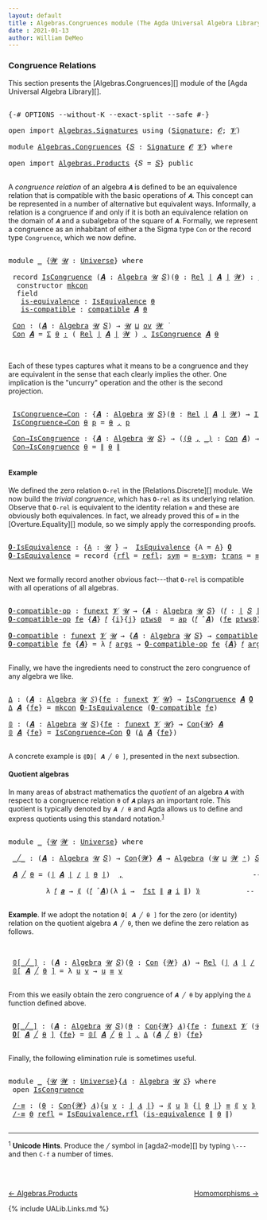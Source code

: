 ```yaml
---
layout: default
title : Algebras.Congruences module (The Agda Universal Algebra Library)
date : 2021-01-13
author: William DeMeo
---
```


### <a id="congruence-relations">Congruence Relations</a>
This section presents the [Algebras.Congruences][] module of the [Agda Universal Algebra Library][].

<pre class="Agda">

<a id="313" class="Symbol">{-#</a> <a id="317" class="Keyword">OPTIONS</a> <a id="325" class="Pragma">--without-K</a> <a id="337" class="Pragma">--exact-split</a> <a id="351" class="Pragma">--safe</a> <a id="358" class="Symbol">#-}</a>

<a id="363" class="Keyword">open</a> <a id="368" class="Keyword">import</a> <a id="375" href="Algebras.Signatures.html" class="Module">Algebras.Signatures</a> <a id="395" class="Keyword">using</a> <a id="401" class="Symbol">(</a><a id="402" href="Algebras.Signatures.html#626" class="Function">Signature</a><a id="411" class="Symbol">;</a> <a id="413" href="Overture.Preliminaries.html#8157" class="Generalizable">𝓞</a><a id="414" class="Symbol">;</a> <a id="416" href="Universes.html#262" class="Generalizable">𝓥</a><a id="417" class="Symbol">)</a>

<a id="420" class="Keyword">module</a> <a id="427" href="Algebras.Congruences.html" class="Module">Algebras.Congruences</a> <a id="448" class="Symbol">{</a><a id="449" href="Algebras.Congruences.html#449" class="Bound">𝑆</a> <a id="451" class="Symbol">:</a> <a id="453" href="Algebras.Signatures.html#626" class="Function">Signature</a> <a id="463" href="Overture.Preliminaries.html#8157" class="Generalizable">𝓞</a> <a id="465" href="Universes.html#262" class="Generalizable">𝓥</a><a id="466" class="Symbol">}</a> <a id="468" class="Keyword">where</a>

<a id="475" class="Keyword">open</a> <a id="480" class="Keyword">import</a> <a id="487" href="Algebras.Products.html" class="Module">Algebras.Products</a> <a id="505" class="Symbol">{</a><a id="506" class="Argument">𝑆</a> <a id="508" class="Symbol">=</a> <a id="510" href="Algebras.Congruences.html#449" class="Bound">𝑆</a><a id="511" class="Symbol">}</a> <a id="513" class="Keyword">public</a>

</pre>

A *congruence relation* of an algebra `𝑨` is defined to be an equivalence relation that is compatible with the basic operations of `𝑨`.  This concept can be represented in a number of alternative but equivalent ways.  Informally, a relation is a congruence if and only if it is both an equivalence relation on the domain of `𝑨` and a subalgebra of the square of `𝑨`.  Formally, we represent a congruence as an inhabitant of either a the Sigma type `Con` or the record type `Congruence`, which we now define.

<pre class="Agda">

<a id="1056" class="Keyword">module</a> <a id="1063" href="Algebras.Congruences.html#1063" class="Module">_</a> <a id="1065" class="Symbol">{</a><a id="1066" href="Algebras.Congruences.html#1066" class="Bound">𝓦</a> <a id="1068" href="Algebras.Congruences.html#1068" class="Bound">𝓤</a> <a id="1070" class="Symbol">:</a> <a id="1072" href="Universes.html#205" class="Function">Universe</a><a id="1080" class="Symbol">}</a> <a id="1082" class="Keyword">where</a>

 <a id="1090" class="Keyword">record</a> <a id="1097" href="Algebras.Congruences.html#1097" class="Record">IsCongruence</a> <a id="1110" class="Symbol">(</a><a id="1111" href="Algebras.Congruences.html#1111" class="Bound">𝑨</a> <a id="1113" class="Symbol">:</a> <a id="1115" href="Algebras.Algebras.html#844" class="Function">Algebra</a> <a id="1123" href="Algebras.Congruences.html#1068" class="Bound">𝓤</a> <a id="1125" href="Algebras.Congruences.html#449" class="Bound">𝑆</a><a id="1126" class="Symbol">)(</a><a id="1128" href="Algebras.Congruences.html#1128" class="Bound">θ</a> <a id="1130" class="Symbol">:</a> <a id="1132" href="Relations.Discrete.html#4775" class="Function">Rel</a> <a id="1136" href="Overture.Preliminaries.html#13832" class="Function Operator">∣</a> <a id="1138" href="Algebras.Congruences.html#1111" class="Bound">𝑨</a> <a id="1140" href="Overture.Preliminaries.html#13832" class="Function Operator">∣</a> <a id="1142" href="Algebras.Congruences.html#1066" class="Bound">𝓦</a><a id="1143" class="Symbol">)</a> <a id="1145" class="Symbol">:</a> <a id="1147" href="Algebras.Products.html#2231" class="Function">ov</a> <a id="1150" href="Algebras.Congruences.html#1066" class="Bound">𝓦</a> <a id="1152" href="Agda.Primitive.html#636" class="Function Operator">⊔</a> <a id="1154" href="Algebras.Congruences.html#1068" class="Bound">𝓤</a> <a id="1156" href="Universes.html#403" class="Function Operator">̇</a>  <a id="1159" class="Keyword">where</a>
  <a id="1167" class="Keyword">constructor</a> <a id="1179" href="Algebras.Congruences.html#1179" class="InductiveConstructor">mkcon</a>
  <a id="1187" class="Keyword">field</a>
   <a id="1196" href="Algebras.Congruences.html#1196" class="Field">is-equivalence</a> <a id="1211" class="Symbol">:</a> <a id="1213" href="Relations.Quotients.html#2442" class="Record">IsEquivalence</a> <a id="1227" href="Algebras.Congruences.html#1128" class="Bound">θ</a>
   <a id="1232" href="Algebras.Congruences.html#1232" class="Field">is-compatible</a> <a id="1246" class="Symbol">:</a> <a id="1248" href="Algebras.Algebras.html#5920" class="Function">compatible</a> <a id="1259" href="Algebras.Congruences.html#1111" class="Bound">𝑨</a> <a id="1261" href="Algebras.Congruences.html#1128" class="Bound">θ</a>

 <a id="1265" href="Algebras.Congruences.html#1265" class="Function">Con</a> <a id="1269" class="Symbol">:</a> <a id="1271" class="Symbol">(</a><a id="1272" href="Algebras.Congruences.html#1272" class="Bound">𝑨</a> <a id="1274" class="Symbol">:</a> <a id="1276" href="Algebras.Algebras.html#844" class="Function">Algebra</a> <a id="1284" href="Algebras.Congruences.html#1068" class="Bound">𝓤</a> <a id="1286" href="Algebras.Congruences.html#449" class="Bound">𝑆</a><a id="1287" class="Symbol">)</a> <a id="1289" class="Symbol">→</a> <a id="1291" href="Algebras.Congruences.html#1068" class="Bound">𝓤</a> <a id="1293" href="Agda.Primitive.html#636" class="Function Operator">⊔</a> <a id="1295" href="Algebras.Products.html#2231" class="Function">ov</a> <a id="1298" href="Algebras.Congruences.html#1066" class="Bound">𝓦</a> <a id="1300" href="Universes.html#403" class="Function Operator">̇</a>
 <a id="1303" href="Algebras.Congruences.html#1265" class="Function">Con</a> <a id="1307" href="Algebras.Congruences.html#1307" class="Bound">𝑨</a> <a id="1309" class="Symbol">=</a> <a id="1311" href="MGS-MLTT.html#3074" class="Function">Σ</a> <a id="1313" href="Algebras.Congruences.html#1313" class="Bound">θ</a> <a id="1315" href="MGS-MLTT.html#3074" class="Function">꞉</a> <a id="1317" class="Symbol">(</a> <a id="1319" href="Relations.Discrete.html#4775" class="Function">Rel</a> <a id="1323" href="Overture.Preliminaries.html#13832" class="Function Operator">∣</a> <a id="1325" href="Algebras.Congruences.html#1307" class="Bound">𝑨</a> <a id="1327" href="Overture.Preliminaries.html#13832" class="Function Operator">∣</a> <a id="1329" href="Algebras.Congruences.html#1066" class="Bound">𝓦</a> <a id="1331" class="Symbol">)</a> <a id="1333" href="MGS-MLTT.html#3074" class="Function">,</a> <a id="1335" href="Algebras.Congruences.html#1097" class="Record">IsCongruence</a> <a id="1348" href="Algebras.Congruences.html#1307" class="Bound">𝑨</a> <a id="1350" href="Algebras.Congruences.html#1313" class="Bound">θ</a>


</pre>

Each of these types captures what it means to be a congruence and they are equivalent in the sense that each clearly implies the other. One implication is the "uncurry" operation and the other is the second projection.

<pre class="Agda">

 <a id="1601" href="Algebras.Congruences.html#1601" class="Function">IsCongruence→Con</a> <a id="1618" class="Symbol">:</a> <a id="1620" class="Symbol">{</a><a id="1621" href="Algebras.Congruences.html#1621" class="Bound">𝑨</a> <a id="1623" class="Symbol">:</a> <a id="1625" href="Algebras.Algebras.html#844" class="Function">Algebra</a> <a id="1633" href="Algebras.Congruences.html#1068" class="Bound">𝓤</a> <a id="1635" href="Algebras.Congruences.html#449" class="Bound">𝑆</a><a id="1636" class="Symbol">}(</a><a id="1638" href="Algebras.Congruences.html#1638" class="Bound">θ</a> <a id="1640" class="Symbol">:</a> <a id="1642" href="Relations.Discrete.html#4775" class="Function">Rel</a> <a id="1646" href="Overture.Preliminaries.html#13832" class="Function Operator">∣</a> <a id="1648" href="Algebras.Congruences.html#1621" class="Bound">𝑨</a> <a id="1650" href="Overture.Preliminaries.html#13832" class="Function Operator">∣</a> <a id="1652" href="Algebras.Congruences.html#1066" class="Bound">𝓦</a><a id="1653" class="Symbol">)</a> <a id="1655" class="Symbol">→</a> <a id="1657" href="Algebras.Congruences.html#1097" class="Record">IsCongruence</a> <a id="1670" href="Algebras.Congruences.html#1621" class="Bound">𝑨</a> <a id="1672" href="Algebras.Congruences.html#1638" class="Bound">θ</a> <a id="1674" class="Symbol">→</a> <a id="1676" href="Algebras.Congruences.html#1265" class="Function">Con</a> <a id="1680" href="Algebras.Congruences.html#1621" class="Bound">𝑨</a>
 <a id="1683" href="Algebras.Congruences.html#1601" class="Function">IsCongruence→Con</a> <a id="1700" href="Algebras.Congruences.html#1700" class="Bound">θ</a> <a id="1702" href="Algebras.Congruences.html#1702" class="Bound">p</a> <a id="1704" class="Symbol">=</a> <a id="1706" href="Algebras.Congruences.html#1700" class="Bound">θ</a> <a id="1708" href="MGS-MLTT.html#2929" class="InductiveConstructor Operator">,</a> <a id="1710" href="Algebras.Congruences.html#1702" class="Bound">p</a>

 <a id="1714" href="Algebras.Congruences.html#1714" class="Function">Con→IsCongruence</a> <a id="1731" class="Symbol">:</a> <a id="1733" class="Symbol">{</a><a id="1734" href="Algebras.Congruences.html#1734" class="Bound">𝑨</a> <a id="1736" class="Symbol">:</a> <a id="1738" href="Algebras.Algebras.html#844" class="Function">Algebra</a> <a id="1746" href="Algebras.Congruences.html#1068" class="Bound">𝓤</a> <a id="1748" href="Algebras.Congruences.html#449" class="Bound">𝑆</a><a id="1749" class="Symbol">}</a> <a id="1751" class="Symbol">→</a> <a id="1753" class="Symbol">(</a><a id="1754" href="Algebras.Congruences.html#1754" class="Bound">(θ</a> <a id="1757" href="Algebras.Congruences.html#1754" class="Bound">,</a> <a id="1759" href="Algebras.Congruences.html#1754" class="Bound">_)</a> <a id="1762" class="Symbol">:</a> <a id="1764" href="Algebras.Congruences.html#1265" class="Function">Con</a> <a id="1768" href="Algebras.Congruences.html#1734" class="Bound">𝑨</a><a id="1769" class="Symbol">)</a> <a id="1771" class="Symbol">→</a> <a id="1773" href="Algebras.Congruences.html#1097" class="Record">IsCongruence</a> <a id="1786" href="Algebras.Congruences.html#1734" class="Bound">𝑨</a> <a id="1788" href="Algebras.Congruences.html#1755" class="Bound">θ</a>
 <a id="1791" href="Algebras.Congruences.html#1714" class="Function">Con→IsCongruence</a> <a id="1808" href="Algebras.Congruences.html#1808" class="Bound">θ</a> <a id="1810" class="Symbol">=</a> <a id="1812" href="Overture.Preliminaries.html#13884" class="Function Operator">∥</a> <a id="1814" href="Algebras.Congruences.html#1808" class="Bound">θ</a> <a id="1816" href="Overture.Preliminaries.html#13884" class="Function Operator">∥</a>

</pre>

#### <a id="example">Example</a>
We defined the zero relation `𝟎-rel` in the [Relations.Discrete][] module.  We now build the *trivial congruence*, which has `𝟎-rel` as its underlying relation. Observe that `𝟎-rel` is equivalent to the identity relation `≡` and these are obviously both equivalences. In fact, we already proved this of `≡` in the [Overture.Equality][] module, so we simply apply the corresponding proofs.

<pre class="Agda">

<a id="𝟎-IsEquivalence"></a><a id="2268" href="Algebras.Congruences.html#2268" class="Function">𝟎-IsEquivalence</a> <a id="2284" class="Symbol">:</a> <a id="2286" class="Symbol">{</a><a id="2287" href="Algebras.Congruences.html#2287" class="Bound">A</a> <a id="2289" class="Symbol">:</a> <a id="2291" href="Universes.html#260" class="Generalizable">𝓤</a> <a id="2293" href="Universes.html#403" class="Function Operator">̇</a><a id="2294" class="Symbol">}</a> <a id="2296" class="Symbol">→</a>  <a id="2299" href="Relations.Quotients.html#2442" class="Record">IsEquivalence</a> <a id="2313" class="Symbol">{</a><a id="2314" class="Argument">A</a> <a id="2316" class="Symbol">=</a> <a id="2318" href="Algebras.Congruences.html#2287" class="Bound">A</a><a id="2319" class="Symbol">}</a> <a id="2321" href="Relations.Discrete.html#5835" class="Function">𝟎</a>
<a id="2323" href="Algebras.Congruences.html#2268" class="Function">𝟎-IsEquivalence</a> <a id="2339" class="Symbol">=</a> <a id="2341" class="Keyword">record</a> <a id="2348" class="Symbol">{</a><a id="2349" href="Relations.Quotients.html#2503" class="Field">rfl</a> <a id="2353" class="Symbol">=</a> <a id="2355" href="Identity-Type.html#162" class="InductiveConstructor">refl</a><a id="2359" class="Symbol">;</a> <a id="2361" href="Relations.Quotients.html#2518" class="Field">sym</a> <a id="2365" class="Symbol">=</a> <a id="2367" href="Overture.Equality.html#2895" class="Function">≡-sym</a><a id="2372" class="Symbol">;</a> <a id="2374" href="Relations.Quotients.html#2533" class="Field">trans</a> <a id="2380" class="Symbol">=</a> <a id="2382" href="Overture.Equality.html#2957" class="Function">≡-trans</a><a id="2389" class="Symbol">}</a>

</pre>

Next we formally record another obvious fact---that `𝟎-rel` is compatible with all operations of all algebras.

<pre class="Agda">

<a id="𝟎-compatible-op"></a><a id="2530" href="Algebras.Congruences.html#2530" class="Function">𝟎-compatible-op</a> <a id="2546" class="Symbol">:</a> <a id="2548" href="MGS-FunExt-from-Univalence.html#393" class="Function">funext</a> <a id="2555" href="Algebras.Congruences.html#465" class="Bound">𝓥</a> <a id="2557" href="Universes.html#260" class="Generalizable">𝓤</a> <a id="2559" class="Symbol">→</a> <a id="2561" class="Symbol">{</a><a id="2562" href="Algebras.Congruences.html#2562" class="Bound">𝑨</a> <a id="2564" class="Symbol">:</a> <a id="2566" href="Algebras.Algebras.html#844" class="Function">Algebra</a> <a id="2574" href="Universes.html#260" class="Generalizable">𝓤</a> <a id="2576" href="Algebras.Congruences.html#449" class="Bound">𝑆</a><a id="2577" class="Symbol">}</a> <a id="2579" class="Symbol">(</a><a id="2580" href="Algebras.Congruences.html#2580" class="Bound">𝑓</a> <a id="2582" class="Symbol">:</a> <a id="2584" href="Overture.Preliminaries.html#13832" class="Function Operator">∣</a> <a id="2586" href="Algebras.Congruences.html#449" class="Bound">𝑆</a> <a id="2588" href="Overture.Preliminaries.html#13832" class="Function Operator">∣</a><a id="2589" class="Symbol">)</a> <a id="2591" class="Symbol">→</a> <a id="2593" class="Symbol">(</a><a id="2594" href="Algebras.Congruences.html#2580" class="Bound">𝑓</a> <a id="2596" href="Algebras.Algebras.html#3080" class="Function Operator">̂</a> <a id="2598" href="Algebras.Congruences.html#2562" class="Bound">𝑨</a><a id="2599" class="Symbol">)</a> <a id="2601" href="Relations.Discrete.html#8748" class="Function Operator">|:</a> <a id="2604" href="Relations.Discrete.html#5835" class="Function">𝟎</a>
<a id="2606" href="Algebras.Congruences.html#2530" class="Function">𝟎-compatible-op</a> <a id="2622" href="Algebras.Congruences.html#2622" class="Bound">fe</a> <a id="2625" class="Symbol">{</a><a id="2626" href="Algebras.Congruences.html#2626" class="Bound">𝑨</a><a id="2627" class="Symbol">}</a> <a id="2629" href="Algebras.Congruences.html#2629" class="Bound">𝑓</a> <a id="2631" class="Symbol">{</a><a id="2632" href="Algebras.Congruences.html#2632" class="Bound">i</a><a id="2633" class="Symbol">}{</a><a id="2635" href="Algebras.Congruences.html#2635" class="Bound">j</a><a id="2636" class="Symbol">}</a> <a id="2638" href="Algebras.Congruences.html#2638" class="Bound">ptws0</a>  <a id="2645" class="Symbol">=</a> <a id="2647" href="MGS-MLTT.html#6613" class="Function">ap</a> <a id="2650" class="Symbol">(</a><a id="2651" href="Algebras.Congruences.html#2629" class="Bound">𝑓</a> <a id="2653" href="Algebras.Algebras.html#3080" class="Function Operator">̂</a> <a id="2655" href="Algebras.Congruences.html#2626" class="Bound">𝑨</a><a id="2656" class="Symbol">)</a> <a id="2658" class="Symbol">(</a><a id="2659" href="Algebras.Congruences.html#2622" class="Bound">fe</a> <a id="2662" href="Algebras.Congruences.html#2638" class="Bound">ptws0</a><a id="2667" class="Symbol">)</a>

<a id="𝟎-compatible"></a><a id="2670" href="Algebras.Congruences.html#2670" class="Function">𝟎-compatible</a> <a id="2683" class="Symbol">:</a> <a id="2685" href="MGS-FunExt-from-Univalence.html#393" class="Function">funext</a> <a id="2692" href="Algebras.Congruences.html#465" class="Bound">𝓥</a> <a id="2694" href="Universes.html#260" class="Generalizable">𝓤</a> <a id="2696" class="Symbol">→</a> <a id="2698" class="Symbol">{</a><a id="2699" href="Algebras.Congruences.html#2699" class="Bound">𝑨</a> <a id="2701" class="Symbol">:</a> <a id="2703" href="Algebras.Algebras.html#844" class="Function">Algebra</a> <a id="2711" href="Universes.html#260" class="Generalizable">𝓤</a> <a id="2713" href="Algebras.Congruences.html#449" class="Bound">𝑆</a><a id="2714" class="Symbol">}</a> <a id="2716" class="Symbol">→</a> <a id="2718" href="Algebras.Algebras.html#5920" class="Function">compatible</a> <a id="2729" href="Algebras.Congruences.html#2699" class="Bound">𝑨</a> <a id="2731" href="Relations.Discrete.html#5835" class="Function">𝟎</a>
<a id="2733" href="Algebras.Congruences.html#2670" class="Function">𝟎-compatible</a> <a id="2746" href="Algebras.Congruences.html#2746" class="Bound">fe</a> <a id="2749" class="Symbol">{</a><a id="2750" href="Algebras.Congruences.html#2750" class="Bound">𝑨</a><a id="2751" class="Symbol">}</a> <a id="2753" class="Symbol">=</a> <a id="2755" class="Symbol">λ</a> <a id="2757" href="Algebras.Congruences.html#2757" class="Bound">𝑓</a> <a id="2759" href="Algebras.Congruences.html#2759" class="Bound">args</a> <a id="2764" class="Symbol">→</a> <a id="2766" href="Algebras.Congruences.html#2530" class="Function">𝟎-compatible-op</a> <a id="2782" href="Algebras.Congruences.html#2746" class="Bound">fe</a> <a id="2785" class="Symbol">{</a><a id="2786" href="Algebras.Congruences.html#2750" class="Bound">𝑨</a><a id="2787" class="Symbol">}</a> <a id="2789" href="Algebras.Congruences.html#2757" class="Bound">𝑓</a> <a id="2791" href="Algebras.Congruences.html#2759" class="Bound">args</a>

</pre>

Finally, we have the ingredients need to construct the zero congruence of any algebra we like.

<pre class="Agda">

<a id="Δ"></a><a id="2919" href="Algebras.Congruences.html#2919" class="Function">Δ</a> <a id="2921" class="Symbol">:</a> <a id="2923" class="Symbol">(</a><a id="2924" href="Algebras.Congruences.html#2924" class="Bound">𝑨</a> <a id="2926" class="Symbol">:</a> <a id="2928" href="Algebras.Algebras.html#844" class="Function">Algebra</a> <a id="2936" href="Universes.html#260" class="Generalizable">𝓤</a> <a id="2938" href="Algebras.Congruences.html#449" class="Bound">𝑆</a><a id="2939" class="Symbol">){</a><a id="2941" href="Algebras.Congruences.html#2941" class="Bound">fe</a> <a id="2944" class="Symbol">:</a> <a id="2946" href="MGS-FunExt-from-Univalence.html#393" class="Function">funext</a> <a id="2953" href="Algebras.Congruences.html#465" class="Bound">𝓥</a> <a id="2955" href="Universes.html#260" class="Generalizable">𝓤</a><a id="2956" class="Symbol">}</a> <a id="2958" class="Symbol">→</a> <a id="2960" href="Algebras.Congruences.html#1097" class="Record">IsCongruence</a> <a id="2973" href="Algebras.Congruences.html#2924" class="Bound">𝑨</a> <a id="2975" href="Relations.Discrete.html#5835" class="Function">𝟎</a>
<a id="2977" href="Algebras.Congruences.html#2919" class="Function">Δ</a> <a id="2979" href="Algebras.Congruences.html#2979" class="Bound">𝑨</a> <a id="2981" class="Symbol">{</a><a id="2982" href="Algebras.Congruences.html#2982" class="Bound">fe</a><a id="2984" class="Symbol">}</a> <a id="2986" class="Symbol">=</a> <a id="2988" href="Algebras.Congruences.html#1179" class="InductiveConstructor">mkcon</a> <a id="2994" href="Algebras.Congruences.html#2268" class="Function">𝟎-IsEquivalence</a> <a id="3010" class="Symbol">(</a><a id="3011" href="Algebras.Congruences.html#2670" class="Function">𝟎-compatible</a> <a id="3024" href="Algebras.Congruences.html#2982" class="Bound">fe</a><a id="3026" class="Symbol">)</a>

<a id="𝟘"></a><a id="3029" href="Algebras.Congruences.html#3029" class="Function">𝟘</a> <a id="3031" class="Symbol">:</a> <a id="3033" class="Symbol">(</a><a id="3034" href="Algebras.Congruences.html#3034" class="Bound">𝑨</a> <a id="3036" class="Symbol">:</a> <a id="3038" href="Algebras.Algebras.html#844" class="Function">Algebra</a> <a id="3046" href="Universes.html#260" class="Generalizable">𝓤</a> <a id="3048" href="Algebras.Congruences.html#449" class="Bound">𝑆</a><a id="3049" class="Symbol">){</a><a id="3051" href="Algebras.Congruences.html#3051" class="Bound">fe</a> <a id="3054" class="Symbol">:</a> <a id="3056" href="MGS-FunExt-from-Univalence.html#393" class="Function">funext</a> <a id="3063" href="Algebras.Congruences.html#465" class="Bound">𝓥</a> <a id="3065" href="Universes.html#260" class="Generalizable">𝓤</a><a id="3066" class="Symbol">}</a> <a id="3068" class="Symbol">→</a> <a id="3070" href="Algebras.Congruences.html#1265" class="Function">Con</a><a id="3073" class="Symbol">{</a><a id="3074" href="Universes.html#260" class="Generalizable">𝓤</a><a id="3075" class="Symbol">}</a> <a id="3077" href="Algebras.Congruences.html#3034" class="Bound">𝑨</a>
<a id="3079" href="Algebras.Congruences.html#3029" class="Function">𝟘</a> <a id="3081" href="Algebras.Congruences.html#3081" class="Bound">𝑨</a> <a id="3083" class="Symbol">{</a><a id="3084" href="Algebras.Congruences.html#3084" class="Bound">fe</a><a id="3086" class="Symbol">}</a> <a id="3088" class="Symbol">=</a> <a id="3090" href="Algebras.Congruences.html#1601" class="Function">IsCongruence→Con</a> <a id="3107" href="Relations.Discrete.html#5835" class="Function">𝟎</a> <a id="3109" class="Symbol">(</a><a id="3110" href="Algebras.Congruences.html#2919" class="Function">Δ</a> <a id="3112" href="Algebras.Congruences.html#3081" class="Bound">𝑨</a> <a id="3114" class="Symbol">{</a><a id="3115" href="Algebras.Congruences.html#3084" class="Bound">fe</a><a id="3117" class="Symbol">})</a>

</pre>


A concrete example is `⟪𝟎⟫[ 𝑨 ╱ θ ]`, presented in the next subsection.

#### <a id="quotient-algebras">Quotient algebras</a>
In many areas of abstract mathematics the *quotient* of an algebra `𝑨` with respect to a congruence relation `θ` of `𝑨` plays an important role. This quotient is typically denoted by `𝑨 / θ` and Agda allows us to define and express quotients using this standard notation.<sup>[1](Algebras.Congruences.html#fn1)</sup>

<pre class="Agda">

<a id="3592" class="Keyword">module</a> <a id="3599" href="Algebras.Congruences.html#3599" class="Module">_</a> <a id="3601" class="Symbol">{</a><a id="3602" href="Algebras.Congruences.html#3602" class="Bound">𝓤</a> <a id="3604" href="Algebras.Congruences.html#3604" class="Bound">𝓦</a> <a id="3606" class="Symbol">:</a> <a id="3608" href="Universes.html#205" class="Function">Universe</a><a id="3616" class="Symbol">}</a> <a id="3618" class="Keyword">where</a>

 <a id="3626" href="Algebras.Congruences.html#3626" class="Function Operator">_╱_</a> <a id="3630" class="Symbol">:</a> <a id="3632" class="Symbol">(</a><a id="3633" href="Algebras.Congruences.html#3633" class="Bound">𝑨</a> <a id="3635" class="Symbol">:</a> <a id="3637" href="Algebras.Algebras.html#844" class="Function">Algebra</a> <a id="3645" href="Algebras.Congruences.html#3602" class="Bound">𝓤</a> <a id="3647" href="Algebras.Congruences.html#449" class="Bound">𝑆</a><a id="3648" class="Symbol">)</a> <a id="3650" class="Symbol">→</a> <a id="3652" href="Algebras.Congruences.html#1265" class="Function">Con</a><a id="3655" class="Symbol">{</a><a id="3656" href="Algebras.Congruences.html#3604" class="Bound">𝓦</a><a id="3657" class="Symbol">}</a> <a id="3659" href="Algebras.Congruences.html#3633" class="Bound">𝑨</a> <a id="3661" class="Symbol">→</a> <a id="3663" href="Algebras.Algebras.html#844" class="Function">Algebra</a> <a id="3671" class="Symbol">(</a><a id="3672" href="Algebras.Congruences.html#3602" class="Bound">𝓤</a> <a id="3674" href="Agda.Primitive.html#636" class="Function Operator">⊔</a> <a id="3676" href="Algebras.Congruences.html#3604" class="Bound">𝓦</a> <a id="3678" href="Universes.html#181" class="Function Operator">⁺</a><a id="3679" class="Symbol">)</a> <a id="3681" href="Algebras.Congruences.html#449" class="Bound">𝑆</a>

 <a id="3685" href="Algebras.Congruences.html#3685" class="Bound">𝑨</a> <a id="3687" href="Algebras.Congruences.html#3626" class="Function Operator">╱</a> <a id="3689" href="Algebras.Congruences.html#3689" class="Bound">θ</a> <a id="3691" class="Symbol">=</a> <a id="3693" class="Symbol">(</a><a id="3694" href="Overture.Preliminaries.html#13832" class="Function Operator">∣</a> <a id="3696" href="Algebras.Congruences.html#3685" class="Bound">𝑨</a> <a id="3698" href="Overture.Preliminaries.html#13832" class="Function Operator">∣</a> <a id="3700" href="Relations.Quotients.html#4507" class="Function Operator">/</a> <a id="3702" href="Overture.Preliminaries.html#13832" class="Function Operator">∣</a> <a id="3704" href="Algebras.Congruences.html#3689" class="Bound">θ</a> <a id="3706" href="Overture.Preliminaries.html#13832" class="Function Operator">∣</a><a id="3707" class="Symbol">)</a>  <a id="3710" href="MGS-MLTT.html#2929" class="InductiveConstructor Operator">,</a>                               <a id="3742" class="Comment">-- the domain of the quotient algebra</a>

         <a id="3790" class="Symbol">λ</a> <a id="3792" href="Algebras.Congruences.html#3792" class="Bound">𝑓</a> <a id="3794" href="Algebras.Congruences.html#3794" class="Bound">𝒂</a> <a id="3796" class="Symbol">→</a> <a id="3798" href="Relations.Quotients.html#4720" class="Function Operator">⟪</a> <a id="3800" class="Symbol">(</a><a id="3801" href="Algebras.Congruences.html#3792" class="Bound">𝑓</a> <a id="3803" href="Algebras.Algebras.html#3080" class="Function Operator">̂</a> <a id="3805" href="Algebras.Congruences.html#3685" class="Bound">𝑨</a><a id="3806" class="Symbol">)(λ</a> <a id="3810" href="Algebras.Congruences.html#3810" class="Bound">i</a> <a id="3812" class="Symbol">→</a>  <a id="3815" href="Overture.Preliminaries.html#13836" class="Function">fst</a> <a id="3819" href="Overture.Preliminaries.html#13884" class="Function Operator">∥</a> <a id="3821" href="Algebras.Congruences.html#3794" class="Bound">𝒂</a> <a id="3823" href="Algebras.Congruences.html#3810" class="Bound">i</a> <a id="3825" href="Overture.Preliminaries.html#13884" class="Function Operator">∥</a><a id="3826" class="Symbol">)</a> <a id="3828" href="Relations.Quotients.html#4720" class="Function Operator">⟫</a>           <a id="3840" class="Comment">-- the basic operations of the quotient algebra</a>

</pre>

**Example**. If we adopt the notation `𝟎[ 𝑨 ╱ θ ]` for the zero (or identity) relation on the quotient algebra `𝑨 ╱ θ`, then we define the zero relation as follows.

<pre class="Agda">


 <a id="4083" href="Algebras.Congruences.html#4083" class="Function Operator">𝟘[_╱_]</a> <a id="4090" class="Symbol">:</a> <a id="4092" class="Symbol">(</a><a id="4093" href="Algebras.Congruences.html#4093" class="Bound">𝑨</a> <a id="4095" class="Symbol">:</a> <a id="4097" href="Algebras.Algebras.html#844" class="Function">Algebra</a> <a id="4105" href="Algebras.Congruences.html#3602" class="Bound">𝓤</a> <a id="4107" href="Algebras.Congruences.html#449" class="Bound">𝑆</a><a id="4108" class="Symbol">)(</a><a id="4110" href="Algebras.Congruences.html#4110" class="Bound">θ</a> <a id="4112" class="Symbol">:</a> <a id="4114" href="Algebras.Congruences.html#1265" class="Function">Con</a> <a id="4118" class="Symbol">{</a><a id="4119" href="Algebras.Congruences.html#3604" class="Bound">𝓦</a><a id="4120" class="Symbol">}</a> <a id="4122" href="Algebras.Congruences.html#4093" class="Bound">𝑨</a><a id="4123" class="Symbol">)</a> <a id="4125" class="Symbol">→</a> <a id="4127" href="Relations.Discrete.html#4775" class="Function">Rel</a> <a id="4131" class="Symbol">(</a><a id="4132" href="Overture.Preliminaries.html#13832" class="Function Operator">∣</a> <a id="4134" href="Algebras.Congruences.html#4093" class="Bound">𝑨</a> <a id="4136" href="Overture.Preliminaries.html#13832" class="Function Operator">∣</a> <a id="4138" href="Relations.Quotients.html#4507" class="Function Operator">/</a> <a id="4140" href="Overture.Preliminaries.html#13832" class="Function Operator">∣</a> <a id="4142" href="Algebras.Congruences.html#4110" class="Bound">θ</a> <a id="4144" href="Overture.Preliminaries.html#13832" class="Function Operator">∣</a><a id="4145" class="Symbol">)(</a><a id="4147" href="Algebras.Congruences.html#3602" class="Bound">𝓤</a> <a id="4149" href="Agda.Primitive.html#636" class="Function Operator">⊔</a> <a id="4151" href="Algebras.Congruences.html#3604" class="Bound">𝓦</a> <a id="4153" href="Universes.html#181" class="Function Operator">⁺</a><a id="4154" class="Symbol">)</a>
 <a id="4157" href="Algebras.Congruences.html#4083" class="Function Operator">𝟘[</a> <a id="4160" href="Algebras.Congruences.html#4160" class="Bound">𝑨</a> <a id="4162" href="Algebras.Congruences.html#4083" class="Function Operator">╱</a> <a id="4164" href="Algebras.Congruences.html#4164" class="Bound">θ</a> <a id="4166" href="Algebras.Congruences.html#4083" class="Function Operator">]</a> <a id="4168" class="Symbol">=</a> <a id="4170" class="Symbol">λ</a> <a id="4172" href="Algebras.Congruences.html#4172" class="Bound">u</a> <a id="4174" href="Algebras.Congruences.html#4174" class="Bound">v</a> <a id="4176" class="Symbol">→</a> <a id="4178" href="Algebras.Congruences.html#4172" class="Bound">u</a> <a id="4180" href="Overture.Equality.html#2419" class="Datatype Operator">≡</a> <a id="4182" href="Algebras.Congruences.html#4174" class="Bound">v</a>

</pre>

From this we easily obtain the zero congruence of `𝑨 ╱ θ` by applying the `Δ` function defined above.

<pre class="Agda">

 <a id="4315" href="Algebras.Congruences.html#4315" class="Function Operator">𝟎[_╱_]</a> <a id="4322" class="Symbol">:</a> <a id="4324" class="Symbol">(</a><a id="4325" href="Algebras.Congruences.html#4325" class="Bound">𝑨</a> <a id="4327" class="Symbol">:</a> <a id="4329" href="Algebras.Algebras.html#844" class="Function">Algebra</a> <a id="4337" href="Algebras.Congruences.html#3602" class="Bound">𝓤</a> <a id="4339" href="Algebras.Congruences.html#449" class="Bound">𝑆</a><a id="4340" class="Symbol">)(</a><a id="4342" href="Algebras.Congruences.html#4342" class="Bound">θ</a> <a id="4344" class="Symbol">:</a> <a id="4346" href="Algebras.Congruences.html#1265" class="Function">Con</a><a id="4349" class="Symbol">{</a><a id="4350" href="Algebras.Congruences.html#3604" class="Bound">𝓦</a><a id="4351" class="Symbol">}</a> <a id="4353" href="Algebras.Congruences.html#4325" class="Bound">𝑨</a><a id="4354" class="Symbol">){</a><a id="4356" href="Algebras.Congruences.html#4356" class="Bound">fe</a> <a id="4359" class="Symbol">:</a> <a id="4361" href="MGS-FunExt-from-Univalence.html#393" class="Function">funext</a> <a id="4368" href="Algebras.Congruences.html#465" class="Bound">𝓥</a> <a id="4370" class="Symbol">(</a><a id="4371" href="Algebras.Congruences.html#3602" class="Bound">𝓤</a> <a id="4373" href="Agda.Primitive.html#636" class="Function Operator">⊔</a> <a id="4375" href="Algebras.Congruences.html#3604" class="Bound">𝓦</a> <a id="4377" href="Universes.html#181" class="Function Operator">⁺</a><a id="4378" class="Symbol">)}</a> <a id="4381" class="Symbol">→</a> <a id="4383" href="Algebras.Congruences.html#1265" class="Function">Con</a> <a id="4387" class="Symbol">(</a><a id="4388" href="Algebras.Congruences.html#4325" class="Bound">𝑨</a> <a id="4390" href="Algebras.Congruences.html#3626" class="Function Operator">╱</a> <a id="4392" href="Algebras.Congruences.html#4342" class="Bound">θ</a><a id="4393" class="Symbol">)</a>
 <a id="4396" href="Algebras.Congruences.html#4315" class="Function Operator">𝟎[</a> <a id="4399" href="Algebras.Congruences.html#4399" class="Bound">𝑨</a> <a id="4401" href="Algebras.Congruences.html#4315" class="Function Operator">╱</a> <a id="4403" href="Algebras.Congruences.html#4403" class="Bound">θ</a> <a id="4405" href="Algebras.Congruences.html#4315" class="Function Operator">]</a> <a id="4407" class="Symbol">{</a><a id="4408" href="Algebras.Congruences.html#4408" class="Bound">fe</a><a id="4410" class="Symbol">}</a> <a id="4412" class="Symbol">=</a> <a id="4414" href="Algebras.Congruences.html#4083" class="Function Operator">𝟘[</a> <a id="4417" href="Algebras.Congruences.html#4399" class="Bound">𝑨</a> <a id="4419" href="Algebras.Congruences.html#4083" class="Function Operator">╱</a> <a id="4421" href="Algebras.Congruences.html#4403" class="Bound">θ</a> <a id="4423" href="Algebras.Congruences.html#4083" class="Function Operator">]</a> <a id="4425" href="MGS-MLTT.html#2929" class="InductiveConstructor Operator">,</a> <a id="4427" href="Algebras.Congruences.html#2919" class="Function">Δ</a> <a id="4429" class="Symbol">(</a><a id="4430" href="Algebras.Congruences.html#4399" class="Bound">𝑨</a> <a id="4432" href="Algebras.Congruences.html#3626" class="Function Operator">╱</a> <a id="4434" href="Algebras.Congruences.html#4403" class="Bound">θ</a><a id="4435" class="Symbol">)</a> <a id="4437" class="Symbol">{</a><a id="4438" href="Algebras.Congruences.html#4408" class="Bound">fe</a><a id="4440" class="Symbol">}</a>

</pre>


Finally, the following elimination rule is sometimes useful.

<pre class="Agda">

<a id="4532" class="Keyword">module</a> <a id="4539" href="Algebras.Congruences.html#4539" class="Module">_</a> <a id="4541" class="Symbol">{</a><a id="4542" href="Algebras.Congruences.html#4542" class="Bound">𝓤</a> <a id="4544" href="Algebras.Congruences.html#4544" class="Bound">𝓦</a> <a id="4546" class="Symbol">:</a> <a id="4548" href="Universes.html#205" class="Function">Universe</a><a id="4556" class="Symbol">}{</a><a id="4558" href="Algebras.Congruences.html#4558" class="Bound">𝑨</a> <a id="4560" class="Symbol">:</a> <a id="4562" href="Algebras.Algebras.html#844" class="Function">Algebra</a> <a id="4570" href="Algebras.Congruences.html#4542" class="Bound">𝓤</a> <a id="4572" href="Algebras.Congruences.html#449" class="Bound">𝑆</a><a id="4573" class="Symbol">}</a> <a id="4575" class="Keyword">where</a>
 <a id="4582" class="Keyword">open</a> <a id="4587" href="Algebras.Congruences.html#1097" class="Module">IsCongruence</a>

 <a id="4602" href="Algebras.Congruences.html#4602" class="Function">/-≡</a> <a id="4606" class="Symbol">:</a> <a id="4608" class="Symbol">(</a><a id="4609" href="Algebras.Congruences.html#4609" class="Bound">θ</a> <a id="4611" class="Symbol">:</a> <a id="4613" href="Algebras.Congruences.html#1265" class="Function">Con</a><a id="4616" class="Symbol">{</a><a id="4617" href="Algebras.Congruences.html#4544" class="Bound">𝓦</a><a id="4618" class="Symbol">}</a> <a id="4620" href="Algebras.Congruences.html#4558" class="Bound">𝑨</a><a id="4621" class="Symbol">){</a><a id="4623" href="Algebras.Congruences.html#4623" class="Bound">u</a> <a id="4625" href="Algebras.Congruences.html#4625" class="Bound">v</a> <a id="4627" class="Symbol">:</a> <a id="4629" href="Overture.Preliminaries.html#13832" class="Function Operator">∣</a> <a id="4631" href="Algebras.Congruences.html#4558" class="Bound">𝑨</a> <a id="4633" href="Overture.Preliminaries.html#13832" class="Function Operator">∣</a><a id="4634" class="Symbol">}</a> <a id="4636" class="Symbol">→</a> <a id="4638" href="Relations.Quotients.html#4720" class="Function Operator">⟪</a> <a id="4640" href="Algebras.Congruences.html#4623" class="Bound">u</a> <a id="4642" href="Relations.Quotients.html#4720" class="Function Operator">⟫</a> <a id="4644" class="Symbol">{</a><a id="4645" href="Overture.Preliminaries.html#13832" class="Function Operator">∣</a> <a id="4647" href="Algebras.Congruences.html#4609" class="Bound">θ</a> <a id="4649" href="Overture.Preliminaries.html#13832" class="Function Operator">∣</a><a id="4650" class="Symbol">}</a> <a id="4652" href="Overture.Equality.html#2419" class="Datatype Operator">≡</a> <a id="4654" href="Relations.Quotients.html#4720" class="Function Operator">⟪</a> <a id="4656" href="Algebras.Congruences.html#4625" class="Bound">v</a> <a id="4658" href="Relations.Quotients.html#4720" class="Function Operator">⟫</a> <a id="4660" class="Symbol">→</a> <a id="4662" href="Overture.Preliminaries.html#13832" class="Function Operator">∣</a> <a id="4664" href="Algebras.Congruences.html#4609" class="Bound">θ</a> <a id="4666" href="Overture.Preliminaries.html#13832" class="Function Operator">∣</a> <a id="4668" href="Algebras.Congruences.html#4623" class="Bound">u</a> <a id="4670" href="Algebras.Congruences.html#4625" class="Bound">v</a>
 <a id="4673" href="Algebras.Congruences.html#4602" class="Function">/-≡</a> <a id="4677" href="Algebras.Congruences.html#4677" class="Bound">θ</a> <a id="4679" href="Identity-Type.html#162" class="InductiveConstructor">refl</a> <a id="4684" class="Symbol">=</a> <a id="4686" href="Relations.Quotients.html#2503" class="Field">IsEquivalence.rfl</a> <a id="4704" class="Symbol">(</a><a id="4705" href="Algebras.Congruences.html#1196" class="Field">is-equivalence</a> <a id="4720" href="Overture.Preliminaries.html#13884" class="Function Operator">∥</a> <a id="4722" href="Algebras.Congruences.html#4677" class="Bound">θ</a> <a id="4724" href="Overture.Preliminaries.html#13884" class="Function Operator">∥</a><a id="4725" class="Symbol">)</a>

</pre>

--------------------------------------

<sup>1</sup><span class="footnote" id="fn1"> **Unicode Hints**. Produce the `╱` symbol in [agda2-mode][] by typing `\---` and then `C-f` a number of times.</span>



<br>
<br>

[← Algebras.Products](Algebras.Products.html)
<span style="float:right;">[Homomorphisms →](Homomorphisms.html)</span>

{% include UALib.Links.md %}

